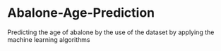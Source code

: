 # Abalone-Age-Prediction
Predicting the age of abalone by the use of the dataset by applying the machine learning algorithms 
